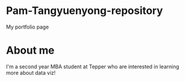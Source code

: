 # Pam-Tangyuenyong-repository
My portfolio page

# About me
I'm a second year MBA student at Tepper who are interested in learning more about data viz!

